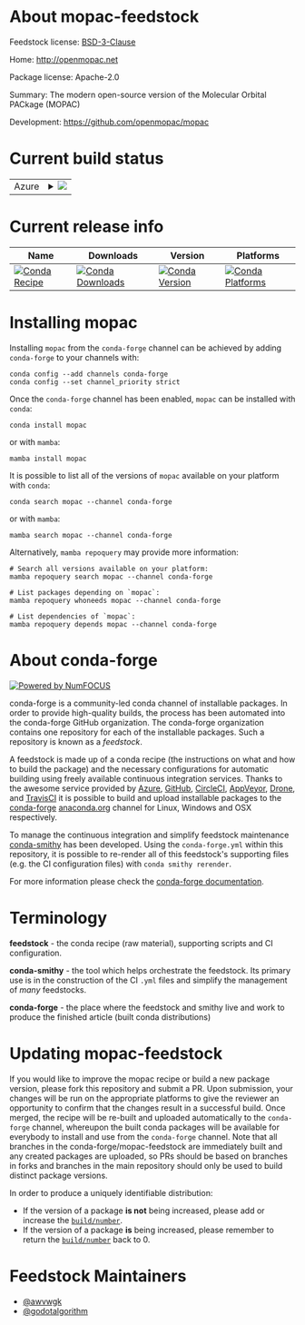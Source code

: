 About mopac-feedstock
=====================

Feedstock license: [BSD-3-Clause](https://github.com/conda-forge/mopac-feedstock/blob/main/LICENSE.txt)

Home: http://openmopac.net

Package license: Apache-2.0

Summary: The modern open-source version of the Molecular Orbital PACkage (MOPAC)

Development: https://github.com/openmopac/mopac

Current build status
====================


<table>
    
  <tr>
    <td>Azure</td>
    <td>
      <details>
        <summary>
          <a href="https://dev.azure.com/conda-forge/feedstock-builds/_build/latest?definitionId=16552&branchName=main">
            <img src="https://dev.azure.com/conda-forge/feedstock-builds/_apis/build/status/mopac-feedstock?branchName=main">
          </a>
        </summary>
        <table>
          <thead><tr><th>Variant</th><th>Status</th></tr></thead>
          <tbody><tr>
              <td>linux_64</td>
              <td>
                <a href="https://dev.azure.com/conda-forge/feedstock-builds/_build/latest?definitionId=16552&branchName=main">
                  <img src="https://dev.azure.com/conda-forge/feedstock-builds/_apis/build/status/mopac-feedstock?branchName=main&jobName=linux&configuration=linux%20linux_64_" alt="variant">
                </a>
              </td>
            </tr><tr>
              <td>linux_aarch64</td>
              <td>
                <a href="https://dev.azure.com/conda-forge/feedstock-builds/_build/latest?definitionId=16552&branchName=main">
                  <img src="https://dev.azure.com/conda-forge/feedstock-builds/_apis/build/status/mopac-feedstock?branchName=main&jobName=linux&configuration=linux%20linux_aarch64_" alt="variant">
                </a>
              </td>
            </tr><tr>
              <td>linux_ppc64le</td>
              <td>
                <a href="https://dev.azure.com/conda-forge/feedstock-builds/_build/latest?definitionId=16552&branchName=main">
                  <img src="https://dev.azure.com/conda-forge/feedstock-builds/_apis/build/status/mopac-feedstock?branchName=main&jobName=linux&configuration=linux%20linux_ppc64le_" alt="variant">
                </a>
              </td>
            </tr><tr>
              <td>osx_64</td>
              <td>
                <a href="https://dev.azure.com/conda-forge/feedstock-builds/_build/latest?definitionId=16552&branchName=main">
                  <img src="https://dev.azure.com/conda-forge/feedstock-builds/_apis/build/status/mopac-feedstock?branchName=main&jobName=osx&configuration=osx%20osx_64_" alt="variant">
                </a>
              </td>
            </tr><tr>
              <td>osx_arm64</td>
              <td>
                <a href="https://dev.azure.com/conda-forge/feedstock-builds/_build/latest?definitionId=16552&branchName=main">
                  <img src="https://dev.azure.com/conda-forge/feedstock-builds/_apis/build/status/mopac-feedstock?branchName=main&jobName=osx&configuration=osx%20osx_arm64_" alt="variant">
                </a>
              </td>
            </tr><tr>
              <td>win_64</td>
              <td>
                <a href="https://dev.azure.com/conda-forge/feedstock-builds/_build/latest?definitionId=16552&branchName=main">
                  <img src="https://dev.azure.com/conda-forge/feedstock-builds/_apis/build/status/mopac-feedstock?branchName=main&jobName=win&configuration=win%20win_64_" alt="variant">
                </a>
              </td>
            </tr>
          </tbody>
        </table>
      </details>
    </td>
  </tr>
</table>

Current release info
====================

| Name | Downloads | Version | Platforms |
| --- | --- | --- | --- |
| [![Conda Recipe](https://img.shields.io/badge/recipe-mopac-green.svg)](https://anaconda.org/conda-forge/mopac) | [![Conda Downloads](https://img.shields.io/conda/dn/conda-forge/mopac.svg)](https://anaconda.org/conda-forge/mopac) | [![Conda Version](https://img.shields.io/conda/vn/conda-forge/mopac.svg)](https://anaconda.org/conda-forge/mopac) | [![Conda Platforms](https://img.shields.io/conda/pn/conda-forge/mopac.svg)](https://anaconda.org/conda-forge/mopac) |

Installing mopac
================

Installing `mopac` from the `conda-forge` channel can be achieved by adding `conda-forge` to your channels with:

```
conda config --add channels conda-forge
conda config --set channel_priority strict
```

Once the `conda-forge` channel has been enabled, `mopac` can be installed with `conda`:

```
conda install mopac
```

or with `mamba`:

```
mamba install mopac
```

It is possible to list all of the versions of `mopac` available on your platform with `conda`:

```
conda search mopac --channel conda-forge
```

or with `mamba`:

```
mamba search mopac --channel conda-forge
```

Alternatively, `mamba repoquery` may provide more information:

```
# Search all versions available on your platform:
mamba repoquery search mopac --channel conda-forge

# List packages depending on `mopac`:
mamba repoquery whoneeds mopac --channel conda-forge

# List dependencies of `mopac`:
mamba repoquery depends mopac --channel conda-forge
```


About conda-forge
=================

[![Powered by
NumFOCUS](https://img.shields.io/badge/powered%20by-NumFOCUS-orange.svg?style=flat&colorA=E1523D&colorB=007D8A)](https://numfocus.org)

conda-forge is a community-led conda channel of installable packages.
In order to provide high-quality builds, the process has been automated into the
conda-forge GitHub organization. The conda-forge organization contains one repository
for each of the installable packages. Such a repository is known as a *feedstock*.

A feedstock is made up of a conda recipe (the instructions on what and how to build
the package) and the necessary configurations for automatic building using freely
available continuous integration services. Thanks to the awesome service provided by
[Azure](https://azure.microsoft.com/en-us/services/devops/), [GitHub](https://github.com/),
[CircleCI](https://circleci.com/), [AppVeyor](https://www.appveyor.com/),
[Drone](https://cloud.drone.io/welcome), and [TravisCI](https://travis-ci.com/)
it is possible to build and upload installable packages to the
[conda-forge](https://anaconda.org/conda-forge) [anaconda.org](https://anaconda.org/)
channel for Linux, Windows and OSX respectively.

To manage the continuous integration and simplify feedstock maintenance
[conda-smithy](https://github.com/conda-forge/conda-smithy) has been developed.
Using the ``conda-forge.yml`` within this repository, it is possible to re-render all of
this feedstock's supporting files (e.g. the CI configuration files) with ``conda smithy rerender``.

For more information please check the [conda-forge documentation](https://conda-forge.org/docs/).

Terminology
===========

**feedstock** - the conda recipe (raw material), supporting scripts and CI configuration.

**conda-smithy** - the tool which helps orchestrate the feedstock.
                   Its primary use is in the construction of the CI ``.yml`` files
                   and simplify the management of *many* feedstocks.

**conda-forge** - the place where the feedstock and smithy live and work to
                  produce the finished article (built conda distributions)


Updating mopac-feedstock
========================

If you would like to improve the mopac recipe or build a new
package version, please fork this repository and submit a PR. Upon submission,
your changes will be run on the appropriate platforms to give the reviewer an
opportunity to confirm that the changes result in a successful build. Once
merged, the recipe will be re-built and uploaded automatically to the
`conda-forge` channel, whereupon the built conda packages will be available for
everybody to install and use from the `conda-forge` channel.
Note that all branches in the conda-forge/mopac-feedstock are
immediately built and any created packages are uploaded, so PRs should be based
on branches in forks and branches in the main repository should only be used to
build distinct package versions.

In order to produce a uniquely identifiable distribution:
 * If the version of a package **is not** being increased, please add or increase
   the [``build/number``](https://docs.conda.io/projects/conda-build/en/latest/resources/define-metadata.html#build-number-and-string).
 * If the version of a package **is** being increased, please remember to return
   the [``build/number``](https://docs.conda.io/projects/conda-build/en/latest/resources/define-metadata.html#build-number-and-string)
   back to 0.

Feedstock Maintainers
=====================

* [@awvwgk](https://github.com/awvwgk/)
* [@godotalgorithm](https://github.com/godotalgorithm/)

